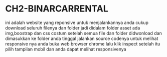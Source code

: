 # CH2-BINARCARRENTAL
ini adalah website yang reponsive untuk menjalankannya anda cukup download seluruh filenya dan folder jadi didalam folder asset ada img,boostrap dan css costum 
setelah semua file dan folder didwonload dan dimasukkan ke folder anda tinggal jalankan source codenya
untuk melihat responsive nya anda buka web browser chrome lalu klik inspect setelah itu pilih tampilan mobil dan anda dapat melihat responsivenya
